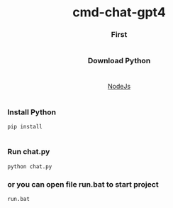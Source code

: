 <h1 align="center">cmd-chat-gpt4</h1>
<h3 align="center">First</h3>

#

<h3 align="center">Download Python</h3>

#
<div align="center">
  <a href="https://www.python.org/downloads/release/python-31011/" target="_blank"> NodeJs</a>
</div>

#

### Install Python

```ws
pip install
```

#

### Run chat.py

```ws
python chat.py 
```
### or you can open file run.bat to start project
```ws
run.bat
```
